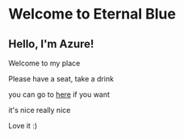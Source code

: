 # Welcome to Eternal Blue

## Hello, I'm Azure!
Welcome to my place

Please have a seat, take a drink

you can go to [here](test/wow.md) if you want

it's nice
really nice


Love it :)
